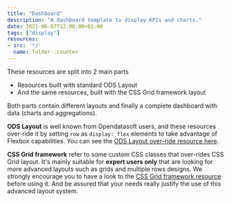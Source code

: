```yaml
---
title: "Dashboard"
description: "A dashboard template to display KPIs and charts."
date: 2021-06-07T12:00:00+02:00
tags: ["display"]
resources:
- src: '*/'
  name: folder-:counter
---
```


These resources are split into 2 main parts

- Resources built with standard ODS Layout
- And the same resources, built with the CSS Grid framework layout

Both parts contain different layouts and finally a complete dashboard with data (charts and aggregations).

**ODS Layout** is well known from Opendatasoft users, and these resources over-ride it by setting `row` as `display: flex` 
elements to take advantage of Flexbox capabilities. You can see the [ODS Layout over-ride resource here](/page-templates/ods-layout-over-ride).

**CSS Grid framework** refer to some custom CSS classes that over-rides CSS Grid layout. It's mainly suitable for **expert users only** that are looking for more advanced layouts such as grids and multiple rows designs. 
We strongly encourage you to have a look to the [CSS Grid framework resource](/page-templates/css-grid-framework) before using it. And be assured that your needs really justify the use of this advanced layout system.